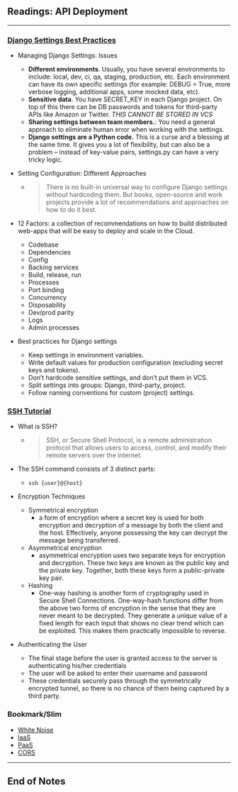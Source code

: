 ## Readings: API Deployment
***

### [Django Settings Best Practices](https://djangostars.com/blog/configuring-django-settings-best-practices/)

- Managing Django Settings: Issues
  * **Different environments**. Usually, you have several environments to include: local, dev, ci, qa, staging, production, etc. Each environment can have its own specific settings (for example: DEBUG = True, more verbose logging, additional apps, some mocked data, etc).
  * **Sensitive data**. You have SECRET_KEY in each Django project. On top of this there can be DB passwords and tokens for third-party APIs like Amazon or Twitter. *THIS CANNOT BE STORED IN VCS*
  * **Sharing settings between team members.**: You need a general approach to eliminate human error when working with the settings.
  * **Django settings are a Python code.** This is a curse and a blessing at the same time. It gives you a lot of flexibility, but can also be a problem – instead of key-value pairs, settings.py can have a very tricky logic.
- Setting Configuration: Different Approaches
  * > There is no built-in universal way to configure Django settings without hardcoding them. But books, open-source and work projects provide a lot of recommendations and approaches on how to do it best.
- 12 Factors: a collection of recommendations on how to build distributed web-apps that will be easy to deploy and scale in the Cloud.
  * Codebase
  * Dependencies
  * Config
  * Backing services
  * Build, release, run
  * Processes
  * Port binding
  * Concurrency
  * Disposability
  * Dev/prod parity
  * Logs
  * Admin processes

- Best practices for Django settings
  * Keep settings in environment variables.
  * Write default values for production configuration (excluding secret keys and tokens).
  * Don’t hardcode sensitive settings, and don’t put them in VCS.
  * Split settings into groups: Django, third-party, project.
  * Follow naming conventions for custom (project) settings.
### [SSH Tutorial](https://www.hostinger.com/tutorials/ssh-tutorial-how-does-ssh-work)

- What is SSH?
  * > SSH, or Secure Shell Protocol, is a remote administration protocol that allows users to access, control, and modify their remote servers over the internet.
- The SSH command consists of 3 distinct parts:
  * `ssh {user}@{host}`

- Encryption Techniques
  * Symmetrical encryption
    * a form of encryption where a secret key is used for both encryption and decryption of a message by both the client and the host. Effectively, anyone possessing the key can decrypt the message being transferred.
  * Asymmetrical encryption
    * asymmetrical encryption uses two separate keys for encryption and decryption. These two keys are known as the public key and the private key. Together, both these keys form a public-private key pair.
  * Hashing
    * One-way hashing is another form of cryptography used in Secure Shell Connections. One-way-hash functions differ from the above two forms of encryption in the sense that they are never meant to be decrypted. They generate a unique value of a fixed length for each input that shows no clear trend which can be exploited. This makes them practically impossible to reverse.


- Authenticating the User
  * The final stage before the user is granted access to the server is authenticating his/her credentials
  * The user will be asked to enter their username and password
  * These credentials securely pass through the symmetrically encrypted tunnel, so there is no chance of them being captured by a third party.

### Bookmark/Slim
- [White Noise](http://whitenoise.evans.io/en/stable/)
- [laaS](https://en.wikipedia.org/wiki/Infrastructure_as_a_service)
- [PaaS](https://en.wikipedia.org/wiki/Platform_as_a_service)
- [CORS](https://en.m.wikipedia.org/wiki/Cross-origin_resource_sharing)

***
 ## End of Notes
